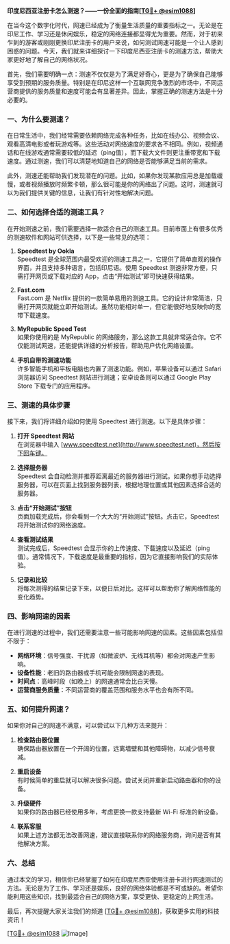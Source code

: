 **印度尼西亚注册卡怎么测速？——一份全面的指南[[TG💪+ @esim1088](https://t.me/s/esim1088)]**

在当今这个数字化时代，网速已经成为了衡量生活质量的重要指标之一。无论是在印尼工作、学习还是休闲娱乐，稳定的网络连接都显得尤为重要。然而，对于初来乍到的游客或刚刚更换印尼注册卡的用户来说，如何测试网速可能是一个让人感到困惑的问题。今天，我们就来详细探讨一下印度尼西亚注册卡的测速方法，帮助大家更好地了解自己的网络状况。

首先，我们需要明确一点：测速不仅仅是为了满足好奇心，更是为了确保自己能够享受到预期的服务质量。特别是在印尼这样一个互联网竞争激烈的市场中，不同运营商提供的服务质量和速度可能会有显著差异。因此，掌握正确的测速方法是十分必要的。

### **一、为什么要测速？**

在日常生活中，我们经常需要依赖网络完成各种任务，比如在线办公、视频会议、观看高清电影或者玩游戏等。这些活动对网络速度的要求各不相同。例如，视频通话和在线游戏通常需要较低的延迟（ping值），而下载大文件则更注重带宽和下载速度。通过测速，我们可以清楚地知道自己的网络是否能够满足当前的需求。

此外，测速还能帮助我们发现潜在的问题。比如，如果你发现某款应用总是加载缓慢，或者视频播放时频繁卡顿，那么很可能是你的网络出了问题。这时，测速就可以为我们提供关键的信息，让我们有针对性地解决问题。

### **二、如何选择合适的测速工具？**

在开始测速之前，我们需要选择一款适合自己的测速工具。目前市面上有很多优秀的测速软件和网站可供选择，以下是一些常见的选项：

1. **Speedtest by Ookla**  
   Speedtest 是全球范围内最受欢迎的测速工具之一，它提供了简单直观的操作界面，并且支持多种语言，包括印尼语。使用 Speedtest 测速非常方便，只需打开网页或下载对应的 App，点击“开始测试”即可快速获得结果。

2. **Fast.com**  
   Fast.com 是 Netflix 提供的一款简单易用的测速工具。它的设计非常简洁，只需打开网页就能立即开始测试。虽然功能相对单一，但它能很好地反映你的宽带下载速度。

3. **MyRepublic Speed Test**  
   如果你使用的是 MyRepublic 的网络服务，那么这款工具就非常适合你。它不仅能测试网速，还能提供详细的分析报告，帮助用户优化网络设置。

4. **手机自带的测速功能**  
   许多智能手机和平板电脑也内置了测速功能。例如，苹果设备可以通过 Safari 浏览器访问 Speedtest 网站进行测速；安卓设备则可以通过 Google Play Store 下载专门的应用程序。

### **三、测速的具体步骤**

接下来，我们将详细介绍如何使用 Speedtest 进行测速。以下是具体步骤：

1. **打开 Speedtest 网站**  
   在浏览器中输入 [www.speedtest.net](http://www.speedtest.net)，然后按下回车键。

2. **选择服务器**  
   Speedtest 会自动检测并推荐距离最近的服务器进行测试。如果你想手动选择服务器，可以在页面上找到服务器列表，根据地理位置或其他因素选择合适的服务器。

3. **点击“开始测试”按钮**  
   页面加载完成后，你会看到一个大大的“开始测试”按钮。点击它，Speedtest 将开始测试你的网络速度。

4. **查看测试结果**  
   测试完成后，Speedtest 会显示你的上传速度、下载速度以及延迟（ping值）。通常情况下，下载速度是最重要的指标，因为它直接影响我们的实际体验。

5. **记录和比较**  
   将每次测得的结果记录下来，以便日后对比。这样可以帮助你了解网络性能的变化趋势。

### **四、影响网速的因素**

在进行测速的过程中，我们还需要注意一些可能影响网速的因素。这些因素包括但不限于：

- **网络环境**：信号强度、干扰源（如微波炉、无线耳机等）都会对网速产生影响。
- **设备性能**：老旧的路由器或手机可能会限制网速的表现。
- **时间点**：高峰时段（如晚上）的网速通常会比白天慢。
- **运营商服务质量**：不同运营商的覆盖范围和服务水平也会有所不同。

### **五、如何提升网速？**

如果你对自己的网速不满意，可以尝试以下几种方法来提升：

1. **检查路由器位置**  
   确保路由器放置在一个开阔的位置，远离墙壁和其他障碍物，以减少信号衰减。

2. **重启设备**  
   有时候简单的重启就可以解决很多问题。尝试关闭并重新启动路由器和你的设备。

3. **升级硬件**  
   如果你的路由器已经使用多年，考虑更换一款支持最新 Wi-Fi 标准的新设备。

4. **联系客服**  
   如果上述方法都无法改善网速，建议直接联系你的网络服务商，询问是否有其他解决方案。

### **六、总结**

通过本文的学习，相信你已经掌握了如何在印度尼西亚使用注册卡进行网速测试的方法。无论是为了工作、学习还是娱乐，良好的网络体验都是不可或缺的。希望你能利用这些知识，找到最适合自己的网络方案，享受更快、更稳定的上网生活。

最后，再次提醒大家关注我们的频道 [[TG💪+ @esim1088](https://t.me/s/esim1088)]，获取更多实用的科技资讯！  

[[TG💪+ @esim1088](https://t.me/s/esim1088) ![Image](https://i.postimg.cc/4NQfJmqS/Snipaste-2025-05-13-00-14-12.png)]